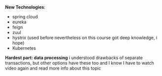 **New Technologies**:

- spring cloud
- eureka
- feign
- zuul 
- hystrix (used before nevertheless on this course got deep knowledge, i hope)
- Kubernetes

**Hardest part: data processing**
 i understood drawbacks of separate transactions,
but other options have these too and I know I have to watch video again and read more info
about this topic



